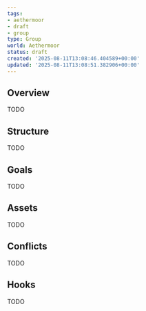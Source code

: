 ```yaml
---
tags:
- aethermoor
- draft
- group
type: Group
world: Aethermoor
status: draft
created: '2025-08-11T13:08:46.404589+00:00'
updated: '2025-08-11T13:08:51.382906+00:00'
---
```



## Overview

TODO
## Structure

TODO
## Goals

TODO
## Assets

TODO
## Conflicts

TODO
## Hooks

TODO
